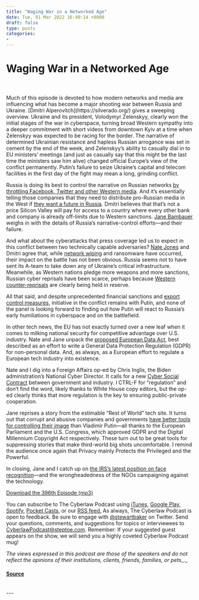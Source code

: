 ```yaml
---
title: "Waging War in a Networked Age"
date: Tue, 01 Mar 2022 16:40:14 +0000
draft: false
type: posts
categories: 
- 
---
```

# Waging War in a Networked Age

<br/>

<br/>
Much of this episode is devoted to how modern networks and media are influencing what has become a major shooting war between Russia and Ukraine. [Dmitri Alperovitch](https://silverado.org/) gives a sweeping overview. Ukraine and its president, Volodymyr Zelenskyy, clearly won the initial stages of the war in cyberspace, turning broad Western sympathy into a deeper commitment with short videos from downtown Kyiv at a time when Zelenskyy was expected to be racing for the border. The narrative of determined Ukrainian resistance and hapless Russian arrogance was set in cement by the end of the week, and Zelenskyy’s ability to casually dial in to EU ministers’ meetings (and just as casually say that this might be the last time the ministers saw him alive) changed official Europe’s view of the conflict permanently. Putin’s failure to seize Ukraine’s capital and telecom facilities in the first day of the fight may mean a long, grinding conflict.

Russia is doing its best to control the narrative on Russian networks [by throttling Facebook, Twitter and other Western media](https://urldefense.com/v3/__https:/www.wsj.com/articles/facebook-apple-and-other-tech-giants-face-rising-pressure-over-ukraine-11645918413?mod=djemalertNEWS&utm_source=pocket_mylist__;!!ApXA7kLm!nVU8iMrMJWN2HJzFYIJHAvVkiKufFsoMQ4gK86IdngKH76KM9-zjE4HRj_etnxv_-w$). And it’s essentially telling those companies that they need to distribute pro-Russian media in the West if [they want a future in Russia](https://urldefense.com/v3/__https:/www.bloomberg.com/news/articles/2022-02-24/google-faces-sanctions-dilemma-with-pro-russia-youtube-channels__;!!ApXA7kLm!lmwtm9wyKEEHFcXMCcqou4dF1lW_rGRjeK5aV1n8qvdzcftHa49M9Tv9xjIe1A$). Dmitri believes that that’s not a price Silicon Valley will pay for access to a country where every other bank and company is already off-limits due to Western sanctions. [Jane Bambauer](https://law.arizona.edu/jane-bambauer) weighs in with the details of Russia’s narrative-control efforts—and their failure.

And what about the cyberattacks that press coverage led us to expect in this conflict between two technically capable adversaries? [Nate Jones](https://culperpartners.com/) and Dmitri agree that, while [network wiping](https://urldefense.com/v3/__https:/www.bloomberg.com/news/articles/2022-02-26/hackers-destroyed-data-at-key-ukraine-agency-before-invasion?sref=ylv224K8&utm_source=pocket_mylist__;!!ApXA7kLm!nVU8iMrMJWN2HJzFYIJHAvVkiKufFsoMQ4gK86IdngKH76KM9-zjE4HRj_dV6DxuIQ$) and ransomware have occurred, their impact on the battle has not been obvious. Russia seems not to have sent its A-team to take down any of Ukraine’s critical infrastructure. Meanwhile, as Western nations pledge more weapons and more sanctions, Russian cyber reprisals have been scarce, perhaps because [Western counter-reprisals](https://urldefense.com/v3/__https:/therecord.media/uk-alludes-to-retaliatory-cyber-attacks-on-russia/__;!!ApXA7kLm!nVU8iMrMJWN2HJzFYIJHAvVkiKufFsoMQ4gK86IdngKH76KM9-zjE4HRj_fAZ6QUQQ$) are clearly being held in reserve. 

All that said, and despite unprecedented financial sanctions and [export control measures](https://urldefense.com/v3/__https:/www.nytimes.com/2022/02/24/business/us-announces-sweeping-restrictions-on-technological-exports-to-russia.html?utm_source=pocket_mylist__;!!ApXA7kLm!nVU8iMrMJWN2HJzFYIJHAvVkiKufFsoMQ4gK86IdngKH76KM9-zjE4HRj_cOeLtILA$), initiative in the conflict remains with Putin, and none of the panel is looking forward to finding out how Putin will react to Russia’s early humiliations in cyberspace and on the battlefield. 

In other tech news, the EU has not exactly turned over a new leaf when it comes to milking national security for competitive advantage over U.S. industry. Nate and Jane unpack the [proposed European Data Act](https://urldefense.com/v3/__https:/www.euronews.com/next/2022/02/23/all-you-need-to-know-about-the-european-union-s-new-data-act-and-how-it-will-affect-big-te__;!!ApXA7kLm!nVU8iMrMJWN2HJzFYIJHAvVkiKufFsoMQ4gK86IdngKH76KM9-zjE4HRj_fG1dw_-w$), best described as an effort to write a General Data Protection Regulation (GDPR) for non-personal data. And, as always, as a European effort to regulate a European tech industry into existence.  

Nate and I dig into a Foreign Affairs op-ed by Chris Inglis, the Biden administration’s National Cyber Director. It calls for a new [Cyber Social Contract](https://urldefense.com/v3/__https:/www.foreignaffairs.com/articles/united-states/2022-02-21/cyber-social-contract?utm_source=pocket_mylist__;!!ApXA7kLm!nVU8iMrMJWN2HJzFYIJHAvVkiKufFsoMQ4gK86IdngKH76KM9-zjE4HRj_fhTSdZ4A$) between government and industry. I CTRL-F for “regulation” and don’t find the word, likely thanks to White House copy editors, but the op-ed clearly thinks that more regulation is the key to ensuring public-private cooperation.  

Jane reprises a story from the estimable “Rest of World” tech site. It turns out that corrupt and abusive companies and governments [have better tools for controlling their image](https://restofworld.org/2022/mexicans-scrub-reputations-online/?utm_source=rss&utm_medium=rss&utm_campaign=feeds) than Vladimir Putin—all thanks to the European Parliament and the U.S. Congress, which approved GDPR and the Digital Millennium Copyright Act respectively. These turn out to be great tools for suppressing stories that make third-world big shots uncomfortable. I remind the audience once again that Privacy mainly Protects the Privileged and the Powerful.   

In closing, Jane and I catch up on [the IRS’s latest position on face recognition](https://urldefense.com/v3/__https:/krebsonsecurity.com/2022/02/irs-selfies-now-optional-biometric-data-to-be-deleted/__;!!ApXA7kLm!nVU8iMrMJWN2HJzFYIJHAvVkiKufFsoMQ4gK86IdngKH76KM9-zjE4HRj_c0Nh6Rfw$)—and the wrongheadedness of the NGOs campaigning against the technology. 

[Download the 396th Episode (mp3)](https://www.steptoe.com/podcasts/TheCyberlawPodcast-396.mp3)

You can subscribe to The Cyberlaw Podcast using [iTunes](https://itunes.apple.com/us/podcast/steptoe-cyberlaw-podcast/id830593115?mt=2), [Google Play](https://play.google.com/music/listen#/ps/Ikx2d2ncjvw6zuoq3zh4qp2i7qu), [Spotify](https://open.spotify.com/show/3Co2wdTUaZr4Xqnlxs4soG), [Pocket Casts](http://pcasts.in/steptoe), or our [RSS feed.](http://www.steptoe.com/feed-Cyberlaw.rss) As always, The Cyberlaw Podcast is open to feedback. Be sure to engage with [@stewartbaker](https://twitter.com/stewartbaker) on Twitter. Send your questions, comments, and suggestions for topics or interviewees to [CyberlawPodcast@steptoe.com](mailto:CyberlawPodcast@steptoe.com). Remember: If your suggested guest appears on the show, we will send you a highly coveted Cyberlaw Podcast mug!

_The views expressed in this podcast are those of the speakers and do not reflect the opinions of their institutions, clients, friends, families, or pets__._

#### [Source](https://sites.libsyn.com/52286/waging-war-in-a-networked-age)

<br/>
---
